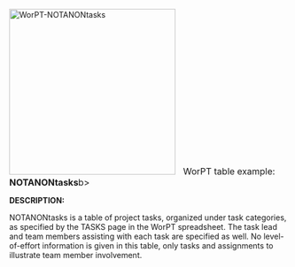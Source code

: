 <p style="position: relative; overflow:auto">
  <img src="https://lh3.googleusercontent.com/d/12BO4XZpEwodyHwtDSvcrKBhmCwkxysLS" 
       width=300
       style="display:inline-block;padding-right:10px"
       alt="WorPT-NOTANONtasks">
      <font size="3">WorPT table example: <b>NOTANONtasks</b>b></font>
</p>

<b>DESCRIPTION:</b>

NOTANONtasks is a table of project tasks, organized under task categories, as specified by the TASKS page in the
WorPT spreadsheet. The task lead and team members assisting with each task are specified as well. No
level-of-effort information is given in this table, only tasks and assignments to illustrate team member involvement. 
